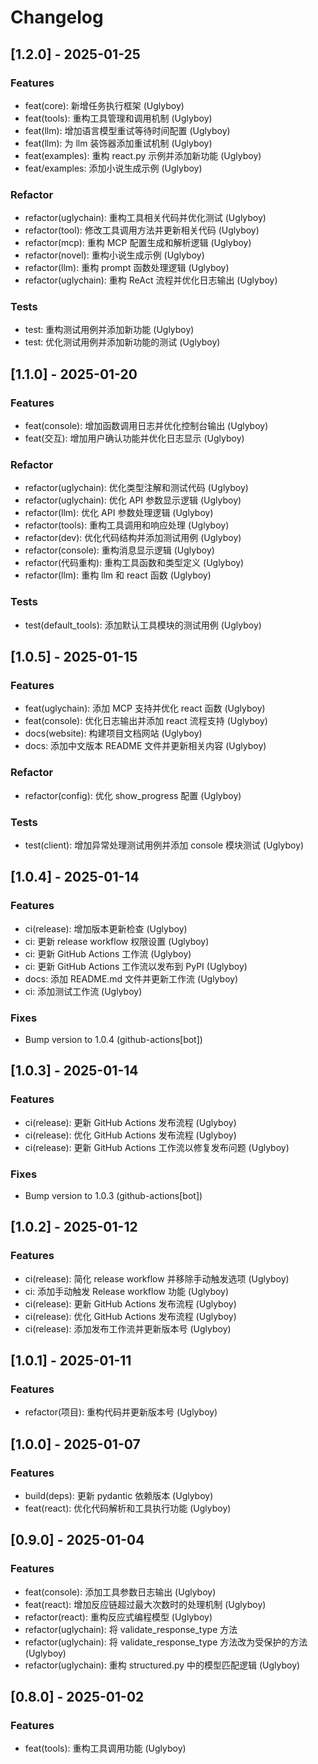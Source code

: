 # Changelog

## [1.2.0] - 2025-01-25
### Features
- feat(core): 新增任务执行框架 (Uglyboy)
- feat(tools): 重构工具管理和调用机制 (Uglyboy)
- feat(llm): 增加语言模型重试等待时间配置 (Uglyboy)
- feat(llm): 为 llm 装饰器添加重试机制 (Uglyboy)
- feat(examples): 重构 react.py 示例并添加新功能 (Uglyboy)
- feat/examples: 添加小说生成示例 (Uglyboy)

### Refactor
- refactor(uglychain): 重构工具相关代码并优化测试 (Uglyboy)
- refactor(tool): 修改工具调用方法并更新相关代码 (Uglyboy)
- refactor(mcp): 重构 MCP 配置生成和解析逻辑 (Uglyboy)
- refactor(novel): 重构小说生成示例 (Uglyboy)
- refactor(llm): 重构 prompt 函数处理逻辑 (Uglyboy)
- refactor(uglychain): 重构 ReAct 流程并优化日志输出 (Uglyboy)

### Tests
- test: 重构测试用例并添加新功能 (Uglyboy)
- test: 优化测试用例并添加新功能的测试 (Uglyboy)

## [1.1.0] - 2025-01-20
### Features
- feat(console): 增加函数调用日志并优化控制台输出 (Uglyboy)
- feat(交互): 增加用户确认功能并优化日志显示 (Uglyboy)

### Refactor
- refactor(uglychain): 优化类型注解和测试代码 (Uglyboy)
- refactor(uglychain): 优化 API 参数显示逻辑 (Uglyboy)
- refactor(llm): 优化 API 参数处理逻辑 (Uglyboy)
- refactor(tools): 重构工具调用和响应处理 (Uglyboy)
- refactor(dev): 优化代码结构并添加测试用例 (Uglyboy)
- refactor(console): 重构消息显示逻辑 (Uglyboy)
- refactor(代码重构): 重构工具函数和类型定义 (Uglyboy)
- refactor(llm): 重构 llm 和 react 函数 (Uglyboy)

### Tests
- test(default_tools): 添加默认工具模块的测试用例 (Uglyboy)

## [1.0.5] - 2025-01-15
### Features
- feat(uglychain): 添加 MCP 支持并优化 react 函数 (Uglyboy)
- feat(console): 优化日志输出并添加 react 流程支持 (Uglyboy)
- docs(website): 构建项目文档网站 (Uglyboy)
- docs: 添加中文版本 README 文件并更新相关内容 (Uglyboy)

### Refactor
- refactor(config): 优化 show_progress 配置 (Uglyboy)

### Tests
- test(client): 增加异常处理测试用例并添加 console 模块测试 (Uglyboy)

## [1.0.4] - 2025-01-14
### Features
- ci(release): 增加版本更新检查 (Uglyboy)
- ci: 更新 release workflow 权限设置 (Uglyboy)
- ci: 更新 GitHub Actions 工作流 (Uglyboy)
- ci: 更新 GitHub Actions 工作流以发布到 PyPI (Uglyboy)
- docs: 添加 README.md 文件并更新工作流 (Uglyboy)
- ci: 添加测试工作流 (Uglyboy)

### Fixes
- Bump version to 1.0.4 (github-actions[bot])

## [1.0.3] - 2025-01-14
### Features
- ci(release): 更新 GitHub Actions 发布流程 (Uglyboy)
- ci(release): 优化 GitHub Actions 发布流程 (Uglyboy)
- ci(release): 更新 GitHub Actions 工作流以修复发布问题 (Uglyboy)

### Fixes
- Bump version to 1.0.3 (github-actions[bot])

## [1.0.2] - 2025-01-12
### Features
- ci(release): 简化 release workflow 并移除手动触发选项 (Uglyboy)
- ci: 添加手动触发 Release workflow 功能 (Uglyboy)
- ci(release): 更新 GitHub Actions 发布流程 (Uglyboy)
- ci(release): 优化 GitHub Actions 发布流程 (Uglyboy)
- ci(release): 添加发布工作流并更新版本号 (Uglyboy)

## [1.0.1] - 2025-01-11
### Features
- refactor(项目): 重构代码并更新版本号 (Uglyboy)

## [1.0.0] - 2025-01-07
### Features
- build(deps): 更新 pydantic 依赖版本 (Uglyboy)
- feat(react): 优化代码解析和工具执行功能 (Uglyboy)

## [0.9.0] - 2025-01-04
### Features
- feat(console): 添加工具参数日志输出 (Uglyboy)
- feat(react): 增加反应链超过最大次数时的处理机制 (Uglyboy)
- refactor(react): 重构反应式编程模型 (Uglyboy)
- refactor(uglychain): 将 validate_response_type 方法
- refactor(uglychain): 将 validate_response_type 方法改为受保护的方法 (Uglyboy)
- refactor(uglychain): 重构 structured.py 中的模型匹配逻辑 (Uglyboy)

## [0.8.0] - 2025-01-02
### Features
- feat(tools): 重构工具调用功能 (Uglyboy)
